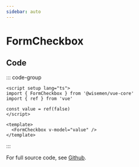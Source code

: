 ```yaml
---
sidebar: auto
---
```


# FormCheckbox

<!-- @include: ./form-checkbox-meta.md -->

## Code

::: code-group
```vue [Usage]
<script setup lang="ts">
import { FormCheckbox } from '@wisemen/vue-core'
import { ref } from 'vue'

const value = ref(false)
</script>

<template>
  <FormCheckbox v-model="value" />
</template>
```
:::

For full source code, see [Github](https://github.com/wisemen-digital/vue-core/blob/main/packages/components/src/components/checkbox/FormCheckbox.vue).